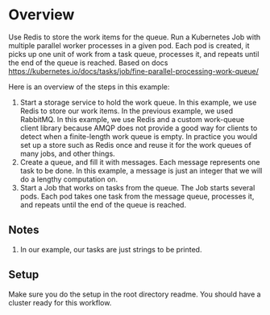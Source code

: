 # Overview
Use Redis to store the work items for the queue. Run a Kubernetes Job with multiple parallel worker processes in a given pod. Each pod is created, it picks up one unit of work from a task queue, processes it, and repeats until the end of the queue is reached. Based on docs https://kubernetes.io/docs/tasks/job/fine-parallel-processing-work-queue/

Here is an overview of the steps in this example:

1. Start a storage service to hold the work queue. In this example, we use Redis to store our work items. In the previous example, we used RabbitMQ. In this example, we use Redis and a custom work-queue client library because AMQP does not provide a good way for clients to detect when a finite-length work queue is empty. In practice you would set up a store such as Redis once and reuse it for the work queues of many jobs, and other things.
2. Create a queue, and fill it with messages. Each message represents one task to be done. In this example, a message is just an integer that we will do a lengthy computation on.
3. Start a Job that works on tasks from the queue. The Job starts several pods. Each pod takes one task from the message queue, processes it, and repeats until the end of the queue is reached.

## Notes
1. In our example, our tasks are just strings to be printed.

## Setup
Make sure you do the setup in the root directory readme. You should have a cluster ready for this workflow.